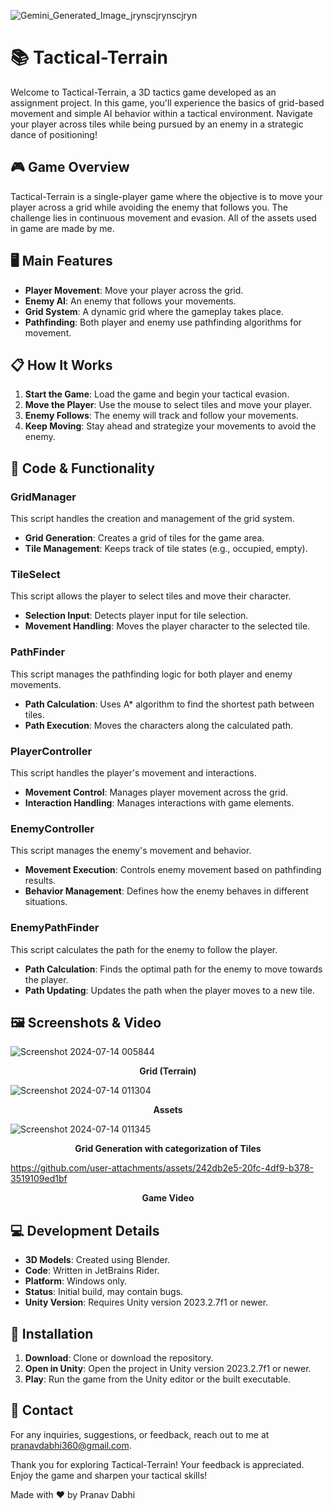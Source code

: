 ![Gemini_Generated_Image_jrynscjrynscjryn](https://github.com/user-attachments/assets/7e74ea13-d60f-49a9-829d-e3c807e12391)
# 📚 Tactical-Terrain

Welcome to Tactical-Terrain, a 3D tactics game developed as an assignment project. In this game, you'll experience the basics of grid-based movement and simple AI behavior within a tactical environment. Navigate your player across tiles while being pursued by an enemy in a strategic dance of positioning!

## 🎮 Game Overview
Tactical-Terrain is a single-player game where the objective is to move your player across a grid while avoiding the enemy that follows you. The challenge lies in continuous movement and evasion. All of the assets used in game are made by me.

## 🖥️ Main Features
- **Player Movement**: Move your player across the grid.
- **Enemy AI**: An enemy that follows your movements.
- **Grid System**: A dynamic grid where the gameplay takes place.
- **Pathfinding**: Both player and enemy use pathfinding algorithms for movement.

## 📋 How It Works
1. **Start the Game**: Load the game and begin your tactical evasion.
2. **Move the Player**: Use the mouse to select tiles and move your player.
3. **Enemy Follows**: The enemy will track and follow your movements.
4. **Keep Moving**: Stay ahead and strategize your movements to avoid the enemy.

## 📄 Code & Functionality

### GridManager

This script handles the creation and management of the grid system.

* **Grid Generation**: Creates a grid of tiles for the game area.
* **Tile Management**: Keeps track of tile states (e.g., occupied, empty).

### TileSelect

This script allows the player to select tiles and move their character.

* **Selection Input**: Detects player input for tile selection.
* **Movement Handling**: Moves the player character to the selected tile.

### PathFinder

This script manages the pathfinding logic for both player and enemy movements.

* **Path Calculation**: Uses A* algorithm to find the shortest path between tiles.
* **Path Execution**: Moves the characters along the calculated path.

### PlayerController

This script handles the player's movement and interactions.

* **Movement Control**: Manages player movement across the grid.
* **Interaction Handling**: Manages interactions with game elements.

### EnemyController

This script manages the enemy's movement and behavior.

* **Movement Execution**: Controls enemy movement based on pathfinding results.
* **Behavior Management**: Defines how the enemy behaves in different situations.

### EnemyPathFinder

This script calculates the path for the enemy to follow the player.

* **Path Calculation**: Finds the optimal path for the enemy to move towards the player.
* **Path Updating**: Updates the path when the player moves to a new tile.

## 🖼️ Screenshots & Video

![Screenshot 2024-07-14 005844](https://github.com/user-attachments/assets/6feafff2-318a-49b2-864d-c2ca9b5de9bd)
<p align="center">
  <strong>Grid (Terrain)</strong>
</p>

![Screenshot 2024-07-14 011304](https://github.com/user-attachments/assets/29861dfd-c330-4bb7-82d0-bf5b565e8d36)
<p align="center">
  <strong>Assets</strong>
</p>

![Screenshot 2024-07-14 011345](https://github.com/user-attachments/assets/e38d53a7-afee-4b7f-85a0-161d3f310bbf)
<p align="center">
  <strong>Grid Generation with categorization of Tiles</strong>
</p>

https://github.com/user-attachments/assets/242db2e5-20fc-4df9-b378-3519109ed1bf
<p align="center">
  <strong>Game Video</strong>
</p>


## 💻 Development Details
- **3D Models**: Created using Blender.
- **Code**: Written in JetBrains Rider.
- **Platform**: Windows only.
- **Status**: Initial build, may contain bugs.
- **Unity Version**: Requires Unity version 2023.2.7f1 or newer.

## 🚀 Installation
1. **Download**: Clone or download the repository.
2. **Open in Unity**: Open the project in Unity version 2023.2.7f1 or newer.
3. **Play**: Run the game from the Unity editor or the built executable.

## 📝 Contact
For any inquiries, suggestions, or feedback, reach out to me at pranavdabhi360@gmail.com.

Thank you for exploring Tactical-Terrain! Your feedback is appreciated. Enjoy the game and sharpen your tactical skills!

Made with ❤️ by Pranav Dabhi
